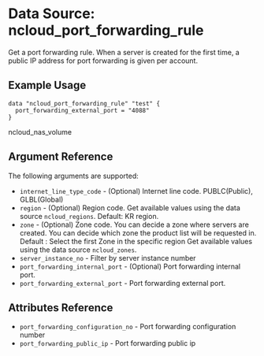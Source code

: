 # Data Source: ncloud_port_forwarding_rule

Get a port forwarding rule.
When a server is created for the first time, a public IP address for port forwarding is given per account.

## Example Usage

```hcl
data "ncloud_port_forwarding_rule" "test" {
  port_forwarding_external_port = "4088"
}
```
ncloud_nas_volume
## Argument Reference

The following arguments are supported:

* `internet_line_type_code` - (Optional) Internet line code. PUBLC(Public), GLBL(Global)
* `region` - (Optional) Region code. Get available values using the data source `ncloud_regions`.
    Default: KR region.
* `zone` - (Optional) Zone code. You can decide a zone where servers are created. You can decide which zone the product list will be requested in. Default : Select the first Zone in the specific region
    Get available values using the data source `ncloud_zones`.
* `server_instance_no` - Filter by server instance number
* `port_forwarding_internal_port` - (Optional) Port forwarding internal port.
* `port_forwarding_external_port` - Port forwarding external port.

## Attributes Reference

* `port_forwarding_configuration_no` - Port forwarding configuration number
* `port_forwarding_public_ip` - Port forwarding public ip
